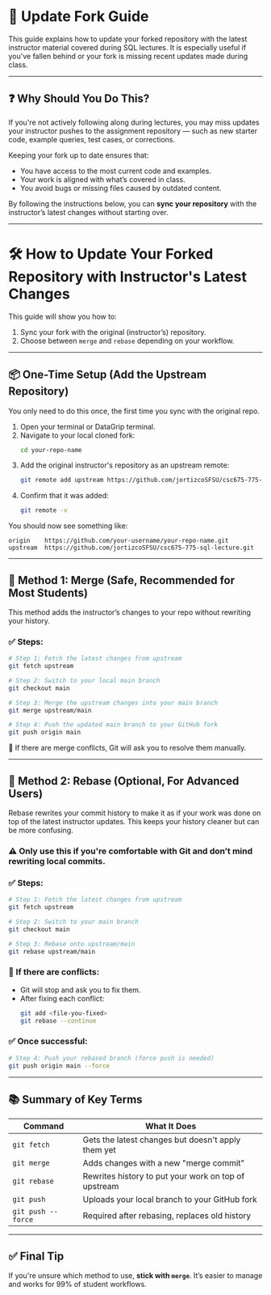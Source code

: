 # 📝 Update Fork Guide

This guide explains how to update your forked repository with the latest instructor material covered during SQL lectures. It is especially useful if you've fallen behind or your fork is missing recent updates made during class.

---

## ❓ Why Should You Do This?

If you're not actively following along during lectures, you may miss updates your instructor pushes to the assignment repository — such as new starter code, example queries, test cases, or corrections.

Keeping your fork up to date ensures that:
- You have access to the most current code and examples.
- Your work is aligned with what’s covered in class.
- You avoid bugs or missing files caused by outdated content.

By following the instructions below, you can **sync your repository** with the instructor’s latest changes without starting over.


---


# 🛠️ How to Update Your Forked Repository with Instructor's Latest Changes

This guide will show you how to:
1. Sync your fork with the original (instructor’s) repository.
2. Choose between `merge` and `rebase` depending on your workflow.

---

## 📦 One-Time Setup (Add the Upstream Repository)

You only need to do this once, the first time you sync with the original repo.

1. Open your terminal or DataGrip terminal.
2. Navigate to your local cloned fork:
   ```bash
   cd your-repo-name
   ```
3. Add the original instructor's repository as an upstream remote:
   ```bash
   git remote add upstream https://github.com/jortizcoSFSU/csc675-775-sql-lecture.git
   ```
4. Confirm that it was added:
   ```bash
   git remote -v
   ```

You should now see something like:
```
origin    https://github.com/your-username/your-repo-name.git
upstream  https://github.com/jortizcoSFSU/csc675-775-sql-lecture.git
```

---

## 🔁 Method 1: Merge (Safe, Recommended for Most Students)

This method adds the instructor’s changes to your repo without rewriting your history.

### ✅ Steps:

```bash
# Step 1: Fetch the latest changes from upstream
git fetch upstream

# Step 2: Switch to your local main branch
git checkout main

# Step 3: Merge the upstream changes into your main branch
git merge upstream/main

# Step 4: Push the updated main branch to your GitHub fork
git push origin main
```

📝 If there are merge conflicts, Git will ask you to resolve them manually.

---

## 🔄 Method 2: Rebase (Optional, For Advanced Users)

Rebase rewrites your commit history to make it as if your work was done on top of the latest instructor updates. This keeps your history cleaner but can be more confusing.

### ⚠️ Only use this if you're comfortable with Git and don’t mind rewriting local commits.

### ✅ Steps:

```bash
# Step 1: Fetch the latest changes from upstream
git fetch upstream

# Step 2: Switch to your main branch
git checkout main

# Step 3: Rebase onto upstream/main
git rebase upstream/main
```

### 🛑 If there are conflicts:
- Git will stop and ask you to fix them.
- After fixing each conflict:
  ```bash
  git add <file-you-fixed>
  git rebase --continue
  ```

### ✅ Once successful:
```bash
# Step 4: Push your rebased branch (force push is needed)
git push origin main --force
```

---

## 📚 Summary of Key Terms

| Command                | What It Does                                           |
|------------------------|--------------------------------------------------------|
| `git fetch`            | Gets the latest changes but doesn't apply them yet     |
| `git merge`            | Adds changes with a new "merge commit"                 |
| `git rebase`           | Rewrites history to put your work on top of upstream   |
| `git push`             | Uploads your local branch to your GitHub fork          |
| `git push --force`     | Required after rebasing, replaces old history          |

---

## ✅ Final Tip

If you're unsure which method to use, **stick with `merge`**. It’s easier to manage and works for 99% of student workflows.
